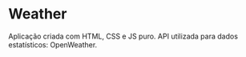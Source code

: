 # Weather
Aplicação criada com HTML, CSS e JS puro. API utilizada para dados estatísticos: OpenWeather.
